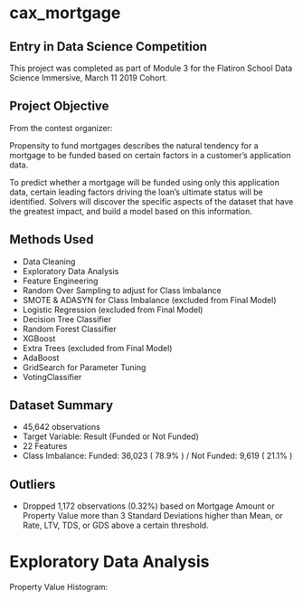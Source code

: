 # cax_mortgage

## Entry in Data Science Competition

This project was completed as part of Module 3 for the Flatiron School Data Science Immersive, March 11 2019 Cohort.

## Project Objective

From the contest organizer:

Propensity to fund mortgages describes the natural tendency for a mortgage to be funded based on certain factors in a customer’s application data.

To predict whether a mortgage will be funded using only this application data, certain leading factors driving the loan’s ultimate status will be identified. Solvers will discover the specific aspects of the dataset that have the greatest impact, and build a model based on this information.

## Methods Used

* Data Cleaning
* Exploratory Data Analysis
* Feature Engineering
* Random Over Sampling to adjust for Class Imbalance
* SMOTE & ADASYN for Class Imbalance (excluded from Final Model)
* Logistic Regression (excluded from Final Model)
* Decision Tree Classifier
* Random Forest Classifier
* XGBoost
* Extra Trees (excluded from Final Model)
* AdaBoost
* GridSearch for Parameter Tuning
* VotingClassifier

## Dataset Summary

* 45,642 observations
* Target Variable: Result (Funded or Not Funded)
* 22 Features
* Class Imbalance: Funded: 36,023 ( 78.9% ) / Not Funded:	9,619 ( 21.1% )

## Outliers

* Dropped 1,172 observations (0.32%) based on Mortgage Amount or Property Value more than 3 Standard Deviations higher than Mean, or Rate, LTV, TDS, or GDS above a certain threshold.

# Exploratory Data Analysis

Property Value Histogram:


